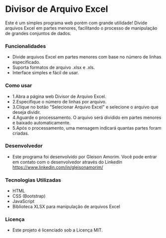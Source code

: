 # Divisor de Arquivo Excel

Este é um simples programa web porém com grande utilidade! 
Divide arquivos Excel em partes menores, facilitando o processo de manipulação de grandes conjuntos de dados.

### Funcionalidades
- Divide arquivos Excel em partes menores com base no número de linhas especificado.
- Suporta formatos de arquivo .xlsx e .xls.
- Interface simples e fácil de usar.

### Como usar
- 1.Abra a página web Divisor de Arquivo Excel.
- 2.Especifique o número de linhas por arquivo.
- 3.Clique no botão "Selecionar Arquivo Excel" e selecione o arquivo que deseja dividir.
- 4.Aguarde o processamento. O arquivo será dividido em partes menores e baixado automaticamente.
- 5.Após o processamento, uma mensagem indicará quantas partes foram criadas.

### Desenvolvedor
- Este programa foi desenvolvido por Gleison Amorim. Você pode entrar em contato com o desenvolvedor através do LinkedIn https://www.linkedin.com/in/gleisonamorim/

### Tecnologias Utilizadas
- HTML
- CSS (Bootstrap)
- JavaScript
- Biblioteca XLSX para manipulação de arquivos Excel

### Licença
- Este projeto é licenciado sob a Licença MIT.
